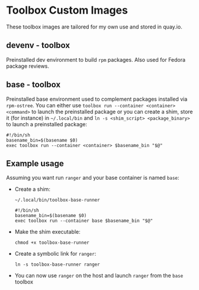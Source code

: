 # Toolbox Custom Images

These toolbox images are tailored for my own use and stored in quay.io.

## devenv - toolbox

Preinstalled dev environment to build `rpm` packages. Also used for Fedora package reviews.

## base - toolbox

Preinstalled base environment used to complement packages installed via `rpm-ostree`.
You can either use `toolbox run --container <container> <command>` to launch the preinstalled package or
you can create a shim, store it (for instance) in `~/.local/bin` and `ln -s <shim_script> <package_binary>`  to launch a preinstalled package:

```
#!/bin/sh
basename_bin=$(basename $0)
exec toolbox run --container <container> $basename_bin "$@"
```

## Example usage

Assuming you want run `ranger` and your base container is named `base`:

- Create a shim:

    ```
    ~/.local/bin/toolbox-base-runner

    #!/bin/sh
    basename_bin=$(basename $0)
    exec toolbox run --container base $basename_bin "$@"
    ```

- Make the shim executable:

    `chmod +x toolbox-base-runner`

- Create a symbolic link for `ranger`:

    `ln -s toolbox-base-runner ranger`

- You can now use `ranger` on the host and launch `ranger` from the `base` toolbox 
